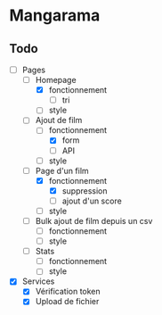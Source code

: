 # Mangarama



## Todo

- [ ] Pages
    - [ ] Homepage
        - [x] fonctionnement
            - [ ] tri
        - [ ] style
    - [ ] Ajout de film
        - [ ] fonctionnement
            - [x] form
            - [ ] API
        - [ ] style
    - [ ] Page d'un film
        - [x] fonctionnement
            - [x] suppression
            - [ ] ajout d'un score
        - [ ] style
    - [ ] Bulk ajout de film depuis un csv
        - [ ] fonctionnement
        - [ ] style
    - [ ] Stats
        - [ ] fonctionnement
        - [ ] style

- [x] Services
    - [x] Vérification token
    - [x] Upload de fichier